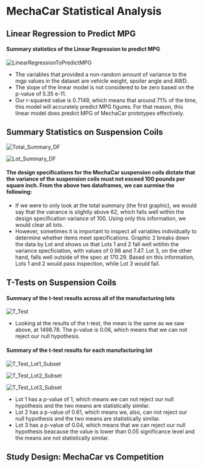 # MechaCar Statistical Analysis

## Linear Regression to Predict MPG

#### Summary statistics of the Linear Regression to predict MPG

   ![LinearRegressionToPredictMPG](https://user-images.githubusercontent.com/81929616/127785290-d32440d1-0fe1-40ba-82a0-16e4e83204b3.PNG)

- The variables that provided a non-random amount of variance to the mgp values in the dataset are vehicle weight, spoiler angle and AWD. 
- The slope of the linear model is not considered to be zero based on the p-value of 5.35 e-11.
- Our r-squared value is 0.7149, which means that around 71% of the time, this model will accurately predict MPG figures. For that reason, this linear model does predict MPG of MechaCar prototypes effectively.

## Summary Statistics on Suspension Coils

   ![Total_Summary_DF](https://user-images.githubusercontent.com/81929616/127785815-c4b1007c-30d2-4464-9e03-d23f3cb87880.PNG)
   
   ![Lot_Summary_DF](https://user-images.githubusercontent.com/81929616/127785818-1b0f01ae-454f-4520-802a-5a379f7f99ac.PNG)

#### The design specifications for the MechaCar suspension coils dictate that the variance of the suspension coils must not exceed 100 pounds per square inch. From the above two dataframes, we can surmise the following:

- If we were to only look at the total summary (the first graphic), we would say that the vairance is slightly above 62, which falls well within the design specification variance of 100. Using only this information, we would clear all lots.
- However, sometimes it is important to inspect all variables individually to determine whether items meet specifications. Graphic 2 breaks down the data by Lot and shows us that Lots 1 and 2 fall well witihin the variance specficiation, with values of 0.98 and 7.47. Lot 3, on the other hand, falls well outside of the spec at 170.29. Based on this information, Lots 1 and 2 would pass inspection, while Lot 3 would fail.

## T-Tests on Suspension Coils

#### Summary of the t-test results across all of the manufacturing lots

   ![T_Test](https://user-images.githubusercontent.com/81929616/127787137-5118a92f-89ae-4183-9259-fc570f05884d.PNG)

- Looking at the results of the t-test, the mean is the same as we saw above, at 1498.78. The p-value is 0.06, which means that we can not reject our null hypothesis.

#### Summary of the t-test results for each manufacturing lot

   ![T_Test_Lot1_Subset](https://user-images.githubusercontent.com/81929616/127787226-eddbe7c3-5f3e-411a-902c-1f84dd61d304.PNG)

   ![T_Test_Lot2_Subset](https://user-images.githubusercontent.com/81929616/127787228-40a51ebd-164a-4f2c-a58c-07a64aa697e8.PNG)

   ![T_Test_Lot3_Subset](https://user-images.githubusercontent.com/81929616/127787229-94e37867-80ba-45c9-9cd8-aba0dccd0dad.PNG)

- Lot 1 has a p-value of 1, which means we can not reject our null hypothesis and the two means are statistically similar.
- Lot 2 has a p-value of 0.61, which means we, also, can not reject our null hypothesis and the two means are statistically similar.
- Lot 3 has a p-value of 0.04, which means that we can reject our null hypothesis beacause the value is lower than 0.05 significance level and the means are not statistically similar.

## Study Design: MechaCar vs Competition
